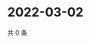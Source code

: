 # 2022-03-02

共 0 条

<!-- BEGIN WEIBO -->
<!-- 最后更新时间 Wed Mar 02 2022 22:19:44 GMT+0800 (China Standard Time) -->

<!-- END WEIBO -->

